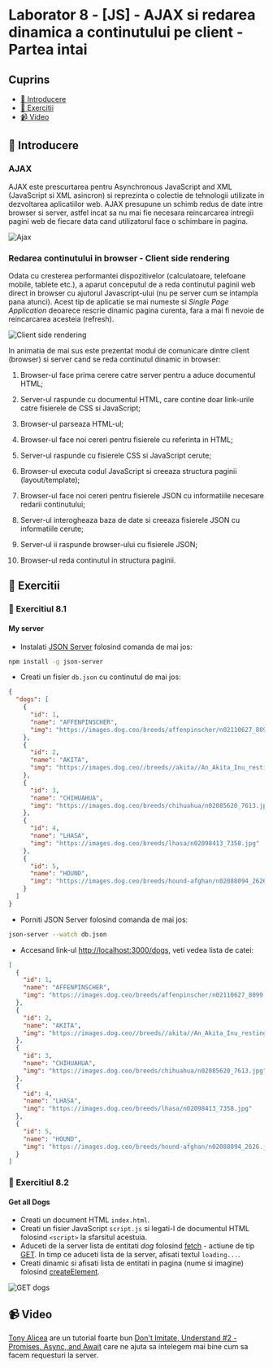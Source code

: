 # Laborator 8 - [JS] - AJAX si redarea dinamica a continutului pe client - Partea intai

## Cuprins

- [🦉 Introducere](#-Introducere)
- [🎢 Exercitii](#-Exercitii)
- [📹 Video](#-Video)

## 🦉 Introducere

### AJAX

AJAX este prescurtarea pentru Asynchronous JavaScript and XML (JavaScript si XML asincron) si reprezinta o colectie de tehnologii utilizate in dezvoltarea aplicatiilor web. AJAX presupune un schimb redus de date intre browser si server, astfel incat sa nu mai fie necesara reincarcarea intregii pagini web de fiecare data cand utilizatorul face o schimbare in pagina.

![Ajax](AJAX-animation.gif)

### Redarea continutului in browser - Client side rendering

Odata cu cresterea performantei dispozitivelor (calculatoare, telefoane mobile, tablete etc.), a aparut conceputul de a reda continutul paginii web direct in browser cu ajutorul Javascript-ului (nu pe server cum se intampla pana atunci). Acest tip de aplicatie se mai numeste si *Single Page Application* deoarece rescrie dinamic pagina curenta, fara a mai fi nevoie de reincarcarea acesteia (refresh).

![Client side rendering](Client-side-rendering-animation.gif)

In animatia de mai sus este prezentat modul de comunicare dintre client (browser) si server cand se reda continutul dinamic in browser:

 1. Browser-ul face prima cerere catre server pentru a aduce documentul HTML;

 2. Server-ul raspunde cu documentul HTML, care contine doar link-urile catre fisierele de CSS si JavaScript;

 3. Browser-ul parseaza HTML-ul;

 4. Browser-ul face noi cereri pentru fisierele cu referinta in HTML;

 5. Server-ul raspunde cu fisierele CSS si JavaScript cerute;

 6. Browser-ul executa codul JavaScript si creeaza structura paginii (layout/template);

 7. Browser-ul face noi cereri pentru fisierele JSON cu informatiile necesare redarii continutului;

 8. Server-ul interogheaza baza de date si creeaza fisierele JSON cu informatiile cerute;

 9. Server-ul ii raspunde browser-ului cu fisierele JSON;

 10. Browser-ul reda continutul in structura paginii.

## 🎢 Exercitii

### 💪  Exercitiul 8.1

#### My server

- Instalati [JSON Server](https://github.com/typicode/json-server) folosind comanda de mai jos:

```bash
npm install -g json-server
```

- Creati un fisier `db.json` cu continutul de mai jos:

```json
{
  "dogs": [
    {
      "id": 1,
      "name": "AFFENPINSCHER",
      "img": "https://images.dog.ceo/breeds/affenpinscher/n02110627_8099.jpg"
    },
    {
      "id": 2,
      "name": "AKITA",
      "img": "https://images.dog.ceo//breeds//akita//An_Akita_Inu_resting.jpg"
    },
    {
      "id": 3,
      "name": "CHIHUAHUA",
      "img": "https://images.dog.ceo/breeds/chihuahua/n02085620_7613.jpg"
    },
    {
      "id": 4,
      "name": "LHASA",
      "img": "https://images.dog.ceo/breeds/lhasa/n02098413_7358.jpg"
    },
    {
      "id": 5,
      "name": "HOUND",
      "img": "https://images.dog.ceo/breeds/hound-afghan/n02088094_2626.jpg"
    }
  ]
}
```

- Porniti JSON Server folosind comanda de mai jos:

```bash
json-server --watch db.json
```

- Accesand link-ul [http://localhost:3000/dogs](http://localhost:3000/dogs), veti vedea lista de catei:

```json
[
  {
    "id": 1,
    "name": "AFFENPINSCHER",
    "img": "https://images.dog.ceo/breeds/affenpinscher/n02110627_8099.jpg"
  },
  {
    "id": 2,
    "name": "AKITA",
    "img": "https://images.dog.ceo//breeds//akita//An_Akita_Inu_resting.jpg"
  },
  {
    "id": 3,
    "name": "CHIHUAHUA",
    "img": "https://images.dog.ceo/breeds/chihuahua/n02085620_7613.jpg"
  },
  {
    "id": 4,
    "name": "LHASA",
    "img": "https://images.dog.ceo/breeds/lhasa/n02098413_7358.jpg"
  },
  {
    "id": 5,
    "name": "HOUND",
    "img": "https://images.dog.ceo/breeds/hound-afghan/n02088094_2626.jpg"
  }
]
```

### 💪  Exercitiul 8.2

#### Get all Dogs

- Creati un document HTML `index.html`.
- Creati un fisier JavaScript `script.js` si legati-l de documentul HTML folosind `<script>` la sfarsitul acestuia.
- Aduceti de la server lista de entitati _dog_ folosind [fetch](https://developers.google.com/web/updates/2015/03/introduction-to-fetch) - actiune de tip [GET](https://spring.io/understanding/REST#get). In timp ce aduceti lista de la server, afisati textul `loading...`.
- Creati dinamic si afisati lista de entitati in pagina (nume si imagine) folosind [createElement](https://developer.mozilla.org/en-US/docs/Web/API/Document/createElement).

![GET dogs](GET-dogs-animation.gif)

## 📹 Video

[Tony Alicea](https://twitter.com/anthonypalicea) are un tutorial foarte bun [Don't Imitate, Understand #2 - Promises, Async, and Await](https://www.youtube.com/watch?v=fyGSyqEX2dw&t=146s) care ne ajuta sa intelegem mai bine cum sa facem requesturi la server.
